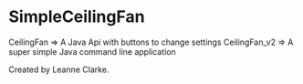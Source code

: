 # SimpleCeilingFan

CeilingFan => A Java Api with buttons to change settings
CeilingFan_v2 => A super simple Java command line application 

Created by Leanne Clarke.
